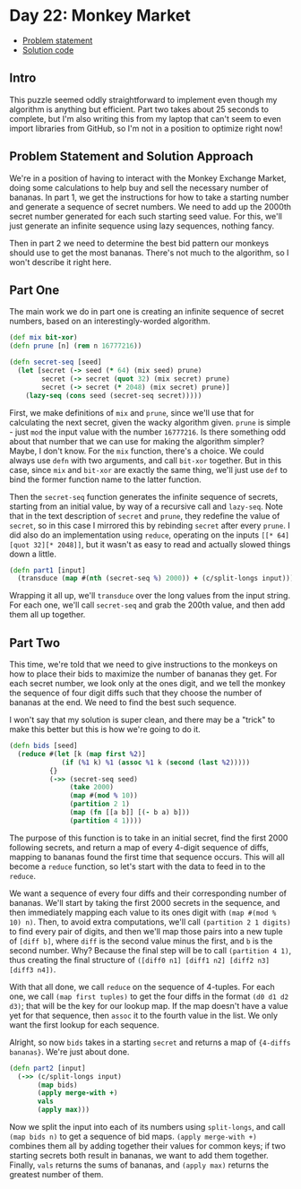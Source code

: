 # Day 22: Monkey Market

* [Problem statement](https://adventofcode.com/2024/day/22)
* [Solution code](https://github.com/abyala/advent-2024-clojure/blob/master/src/advent_2024_clojure/day22.clj)

## Intro

This puzzle seemed oddly straightforward to implement even though my algorithm is anything but efficient. Part two
takes about 25 seconds to complete, but I'm also writing this from my laptop that can't seem to even import libraries
from GitHub, so I'm not in a position to optimize right now!

## Problem Statement and Solution Approach

We're in a position of having to interact with the Monkey Exchange Market, doing some calculations to help buy and sell
the necessary number of bananas. In part 1, we get the instructions for how to take a starting number and generate a
sequence of secret numbers. We need to add up the 2000th secret number generated for each such starting seed value.
For this, we'll just generate an infinite sequence using lazy sequences, nothing fancy.

Then in part 2 we need to determine the best bid pattern our monkeys should use to get the most bananas. There's not
much to the algorithm, so I won't describe it right here.

## Part One

The main work we do in part one is creating an infinite sequence of secret numbers, based on an interestingly-worded
algorithm.

```clojure
(def mix bit-xor)
(defn prune [n] (rem n 16777216))

(defn secret-seq [seed]
  (let [secret (-> seed (* 64) (mix seed) prune)
        secret (-> secret (quot 32) (mix secret) prune)
        secret (-> secret (* 2048) (mix secret) prune)]
    (lazy-seq (cons seed (secret-seq secret)))))
```

First, we make definitions of `mix` and `prune`, since we'll use that for calculating the next secret, given the
wacky algorithm given. `prune` is simple - just `mod` the input value with the number `16777216`. Is there something
odd about that number that we can use for making the algorithm simpler? Maybe, I don't know. For the `mix` function,
there's a choice. We could always use `defn` with two arguments, and call `bit-xor` together. But in this case, since
`mix` and `bit-xor` are exactly the same thing, we'll just use `def` to bind the former function name to the latter
function.

Then the `secret-seq` function generates the infinite sequence of secrets, starting from an initial value, by way of a
recursive call and `lazy-seq`. Note that in the text description of `secret` and `prune`, they redefine the value of
`secret`, so in this case I mirrored this by rebinding `secret` after every `prune`. I did also do an implementation
using `reduce`, operating on the inputs `[[* 64] [quot 32][* 2048]]`, but it wasn't as easy to read and actually slowed
things down a little.

```clojure
(defn part1 [input]
  (transduce (map #(nth (secret-seq %) 2000)) + (c/split-longs input)))
```

Wrapping it all up, we'll `transduce` over the long values from the input string. For each one, we'll call
`secret-seq` and grab the 200th value, and then add them all up together.

## Part Two

This time, we're told that we need to give instructions to the monkeys on how to place their bids to maximize the
number of bananas they get. For each secret number, we look only at the ones digit, and we tell the monkey the sequence
of four digit diffs such that they choose the number of bananas at the end. We need to find the best such sequence.

I won't say that my solution is super clean, and there may be a "trick" to make this better but this is how we're going
to do it.

```clojure
(defn bids [seed]
  (reduce #(let [k (map first %2)]
             (if (%1 k) %1 (assoc %1 k (second (last %2)))))
          {}
          (->> (secret-seq seed)
               (take 2000)
               (map #(mod % 10))
               (partition 2 1)
               (map (fn [[a b]] [(- b a) b]))
               (partition 4 1))))
```

The purpose of this function is to take in an initial secret, find the first 2000 following secrets, and return a map
of every 4-digit sequence of diffs, mapping to bananas found the first time that sequence occurs. This will all become
a `reduce` function, so let's start with the data to feed in to the `reduce`.

We want a sequence of every four diffs and their corresponding number of bananas. We'll start by taking the first 2000
secrets in the sequence, and then immediately mapping each value to its ones digit with `(map #(mod % 10) n)`. Then,
to avoid extra computations, we'll call `(partition 2 1 digits)` to find every pair of digits, and then we'll map those
pairs into a new tuple of `[diff b]`, where `diff` is the second value minus the first, and `b` is the second number.
Why? Because the final step will be to call `(partition 4 1)`, thus creating the final structure of 
`([diff0 n1] [diff1 n2] [diff2 n3] [diff3 n4])`.

With that all done, we call `reduce` on the sequence of 4-tuples. For each one, we call `(map first tuples)` to get the
four diffs in the format `(d0 d1 d2 d3)`; that will be the key for our lookup map. If the map doesn't have a value yet
for that sequence, then `assoc` it to the fourth value in the list. We only want the first lookup for each sequence.

Alright, so now `bids` takes in a starting `secret` and returns a map of `{4-diffs bananas}`. We're just about done.

```clojure
(defn part2 [input]
  (->> (c/split-longs input)
       (map bids)
       (apply merge-with +)
       vals
       (apply max)))
```

Now we split the input into each of its numbers using `split-longs`, and call `(map bids n)` to get a sequence of bid
maps. `(apply merge-with +)` combines them all by adding together their values for common keys; if two starting secrets
both result in bananas, we want to add them together. Finally, `vals` returns the sums of bananas, and `(apply max)`
returns the greatest number of them.